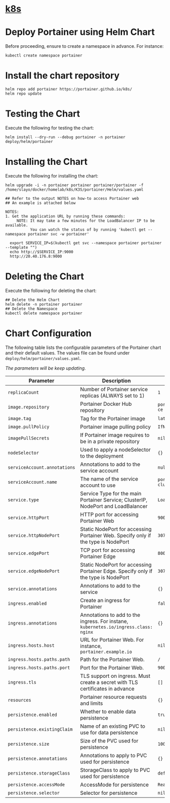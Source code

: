 # [k8s](https://portainer.github.io/k8s/)

# Deploy Portainer using Helm Chart

Before proceeding, ensure to create a namespace in advance. For instance:

```
kubectl create namespace portainer
```

# Install the chart repository

```
helm repo add portainer https://portainer.github.io/k8s/
helm repo update
```

# Testing the Chart

Execute the following for testing the chart:

```
helm install --dry-run --debug portainer -n portainer deploy/helm/portainer
```

# Installing the Chart

Execute the following for installing the chart:

```
helm upgrade -i -n portainer portainer portainer/portainer -f /home/slayo/docker/homelab/k8s/K3S/portainer/Helm/values.yaml

## Refer to the output NOTES on how-to access Portainer web
## An example is attached below

NOTES:
1. Get the application URL by running these commands:
     NOTE: It may take a few minutes for the LoadBalancer IP to be available.
           You can watch the status of by running 'kubectl get --namespace portainer svc -w portainer'

  export SERVICE_IP=$(kubectl get svc --namespace portainer portainer --template "")
  echo http://$SERVICE_IP:9000
  http://20.40.176.8:9000
```

# Deleting the Chart

Execute the following for deleting the chart:

```
## Delete the Helm Chart
helm delete -n portainer portainer
## Delete the Namespace
kubectl delete namespace portainer
```

# Chart Configuration

The following table lists the configurable parameters of the Portainer chart and their default values. The values file can be found under `deploy/helm/portainer/values.yaml`.

*The parameters will be keep updating.*

| Parameter                    | Description                                                  | Default                     |
| ---------------------------- | ------------------------------------------------------------ | --------------------------- |
| `replicaCount`               | Number of Portainer service replicas (ALWAYS set to 1)       | `1`                         |
| `image.repository`           | Portainer Docker Hub repository                              | `portainer/portainer-ce`    |
| `image.tag`                  | Tag for the Portainer image                                  | `latest`                    |
| `image.pullPolicy`           | Portainer image pulling policy                               | `IfNotPresent`              |
| `imagePullSecrets`           | If Portainer image requires to be in a private repository    | `nil`                       |
| `nodeSelector`               | Used to apply a nodeSelector to the deployment               | `{}`                        |
| `serviceAccount.annotations` | Annotations to add to the service account                    | `null`                      |
| `serviceAccount.name`        | The name of the service account to use                       | `portainer-sa-clusteradmin` |
| `service.type`               | Service Type for the main Portainer Service; ClusterIP, NodePort and LoadBalancer | `LoadBalancer`              |
| `service.httpPort`           | HTTP port for accessing Portainer Web                        | `9000`                      |
| `service.httpNodePort`       | Static NodePort for accessing Portainer Web. Specify only if the type is NodePort | `30777`                     |
| `service.edgePort`           | TCP port for accessing Portainer Edge                        | `8000`                      |
| `service.edgeNodePort`       | Static NodePort for accessing Portainer Edge. Specify only if the type is NodePort | `30776`                     |
| `service.annotations`        | Annotations to add to the service                            | `{}`                        |
| `ingress.enabled`            | Create an ingress for Portainer                              | `false`                     |
| `ingress.annotations`        | Annotations to add to the ingress. For instane, `kubernetes.io/ingress.class: nginx` | `{}`                        |
| `ingress.hosts.host`         | URL for Portainer Web. For instance, `portainer.example.io`  | `nil`                       |
| `ingress.hosts.paths.path`   | Path for the Portainer Web.                                  | `/`                         |
| `ingress.hosts.paths.port`   | Port for the Portainer Web.                                  | `9000`                      |
| `ingress.tls`                | TLS support on ingress. Must create a secret with TLS certificates in advance | `[]`                        |
| `resources`                  | Portainer resource requests and limits                       | `{}`                        |
| `persistence.enabled`        | Whether to enable data persistence                           | `true`                      |
| `persistence.existingClaim`  | Name of an existing PVC to use for data persistence          | `nil`                       |
| `persistence.size`           | Size of the PVC used for persistence                         | `10Gi`                      |
| `persistence.annotations`    | Annotations to apply to PVC used for persistence             | `{}`                        |
| `persistence.storageClass`   | StorageClass to apply to PVC used for persistence            | `default`                   |
| `persistence.accessMode`     | AccessMode for persistence                                   | `ReadWriteOnce`             |
| `persistence.selector`       | Selector for persistence                                     | `nil`                       |

